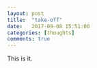 ```yaml
---
layout: post
title:  "take-off"
date:   2017-09-08 15:51:00 
categories: [thoughts]
comments: true
---
```


This is it. 